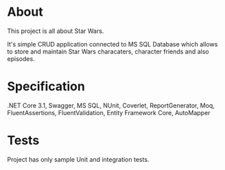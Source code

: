 # About

This project is all about Star Wars.

It's simple CRUD application connected to MS SQL Database which allows to store and maintain
Star Wars characaters, character friends and also episodes.

# Specification

.NET Core 3.1, 
Swagger,
MS SQL, 
NUnit, 
Coverlet, 
ReportGenerator, 
Moq, 
FluentAssertions,
FluentValidation, 
Entity Framework Core, 
AutoMapper

# Tests

Project has only sample Unit and integration tests.